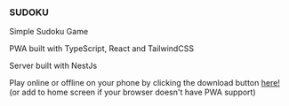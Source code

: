 ### SUDOKU 

Simple Sudoku Game

PWA built with TypeScript, React and TailwindCSS

Server built with NestJs

Play online or offline on your phone by clicking the download button [here!](https://playsudokus.netlify.app) (or add to home screen if your browser doesn't have PWA support)
